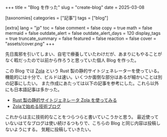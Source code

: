 +++
title = "Blog を作った"
slug = "create-blog"
date = 2025-03-08

[taxonomies]
categories = ["記事"]
tags = ["blog"]

[extra]
lang = "jp"
toc = false
comment = false
copy = true
math = false
mermaid = false
outdate_alert = false
outdate_alert_days = 120
display_tags = true
truncate_summary = false
featured = false
reaction = false
cover = "assets/cover.png"
+++

先日風邪を引いてしまい、自宅で療養していたわけだが、あまりにもやることがなく暇だったので以前から作ろうと思っていた個人 Blog を作った。

この Blog では [Zola](https://www.getzola.org/) という Rust 製の静的サイトジェネレーターを使っている。
機能的には十分で、ビルドは速い。いくつか面倒な部分はあるが細かいことは別の記事にしたい。
また作成にあたっては以下の記事を参考にした。これら以外にも日本語記事は多かった。
- [Rust 製の静的サイトジェネレータ Zola を使ってみる](https://yng87.page/blog/2023/zola/#mu-ci-wohao-kinawei-zhi-nibiao-shi-sitai)
- [Zolaで始める技術ブログ](https://shimopino.github.io/blog/crafting-tech-blog-with-zola/)

これからは主に技術的なことをつらつらと書いていこうかと思う。
最近使っていないはてなブログは使い続けるつもりで、こちらの Blog と同じ内容は投稿しないようにする。
気軽に投稿していきたい。